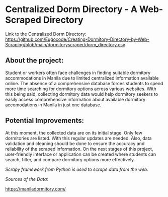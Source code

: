 # Centralized Dorm Directory - A Web-Scraped Directory

Link to the Centralized Dorm Directory: https://github.com/Eugocode/Creating-Dormitory-Directory-by-Web-Scraping/blob/main/dormitoryscraper/dorm_directory.csv

## About the project:

Student or workers often face challenges in finding suitable dormitory accommodations in Manila due to limited centralized information available online. The absence of a comprehensive database forces students to spend more time searching for dormitory options across various websites. With this being said, collecting dormitory data would help dormitory seekers to easily access comprehensive information about available dormitory accomodations in Manila in just one database.

## Potential Improvements:

At this moment, the collected data are on its initial stage. Only few dormitories are listed. With this regular updates are needed. Also, data validation and cleaning should be done to ensure the accuracy and reliability of the scraped information. On the next stages of this project, user-friendly interface or application can be created where students can search, filter, and compare dormitory options more effectively.

_Scrapy framework from Python is used to scrape data from the web._ 

_Sources of the Data:_

https://maniladormitory.com/
